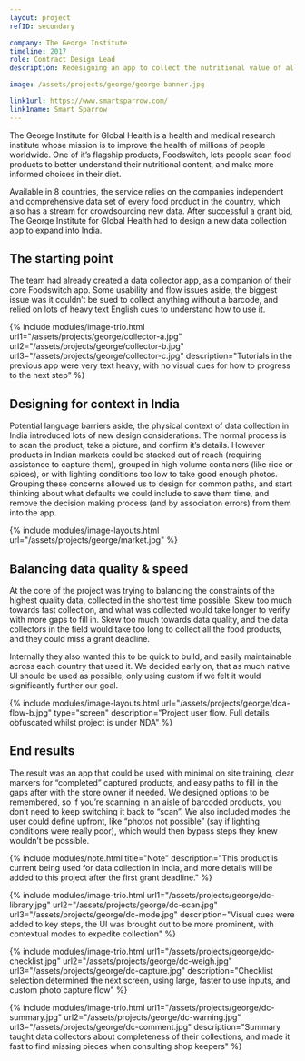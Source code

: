 ```yaml
---
layout: project
refID: secondary

company: The George Institute
timeline: 2017
role: Contract Design Lead
description: Redesigning an app to collect the nutritional value of all food products in India

image: /assets/projects/george/george-banner.jpg

link1url: https://www.smartsparrow.com/
link1name: Smart Sparrow
---
```


The George Institute for Global Health is a health and medical research institute whose mission is to improve the health of millions of people worldwide. One of it’s flagship products, Foodswitch, lets people scan food products to better understand their nutritional content, and make more informed choices in their diet.

Available in 8 countries, the service relies on the companies independent and comprehensive data set of every food product in the country, which also has a stream for crowdsourcing new data. After successful a grant bid, The George Institute for Global Health had to design a new data collection app to expand into India.

## The starting point

The team had already created a data collector app, as a companion of their core Foodswitch app. Some usability and flow issues aside, the biggest issue was it couldn’t be sued to collect anything without a barcode, and relied on lots of heavy text English cues to understand how to use it.

{% include modules/image-trio.html url1="/assets/projects/george/collector-a.jpg" url2="/assets/projects/george/collector-b.jpg" url3="/assets/projects/george/collector-c.jpg" description="Tutorials in the previous app were very text heavy, with no visual cues for how to progress to the next step" %}

## Designing for context in India

Potential language barriers aside, the physical context of data collection in India introduced lots of new design considerations. The normal process is to scan the product, take a picture, and confirm it’s details. However products in Indian markets could be stacked out of reach (requiring assistance to capture them), grouped in high volume containers (like rice or spices), or with lighting conditions too low to take good enough photos. Grouping these concerns allowed us to design for common paths, and start thinking about what defaults we could include to save them time, and remove the decision making process (and by association errors) from them into the app.

{% include modules/image-layouts.html url="/assets/projects/george/market.jpg" %}

## Balancing data quality & speed

At the core of the project was trying to balancing the constraints of the highest quality data, collected in the shortest time possible. Skew too much towards fast collection, and what was collected would take longer to verify with more gaps to fill in. Skew too much towards data quality, and the data collectors in the field would take too long to collect all the food products, and they could miss a grant deadline.

Internally they also wanted this to be quick to build, and easily maintainable across each country that used it. We decided early on, that as much native UI should be used as possible, only using custom if we felt it would significantly further our goal.

{% include modules/image-layouts.html url="/assets/projects/george/dca-flow-b.jpg" type="screen" description="Project user flow. Full details obfuscated whilst project is under NDA" %}

## End results

The result was an app that could be used with minimal on site training, clear markers for “completed” captured products, and easy paths to fill in the gaps after with the store owner if needed. We designed options to be remembered, so if you’re scanning in an aisle of barcoded products, you don’t need to keep switching it back to “scan”. We also included modes the user could define upfront, like “photos not possible” (say if lighting conditions were really poor), which would then bypass steps they knew wouldn’t be possible.

{% include modules/note.html title="Note" description="This product is current being used for data collection in India, and more details will be added to this project after the first grant deadline." %}

{% include modules/image-trio.html url1="/assets/projects/george/dc-library.jpg" url2="/assets/projects/george/dc-scan.jpg" url3="/assets/projects/george/dc-mode.jpg" description="Visual cues were added to key steps, the UI was brought out to be more prominent, with contextual modes to expedite collection" %}

{% include modules/image-trio.html url1="/assets/projects/george/dc-checklist.jpg" url2="/assets/projects/george/dc-weigh.jpg" url3="/assets/projects/george/dc-capture.jpg" description="Checklist selection determined the next screen, using large, faster to use inputs, and custom photo capture flow" %}

{% include modules/image-trio.html url1="/assets/projects/george/dc-summary.jpg" url2="/assets/projects/george/dc-warning.jpg" url3="/assets/projects/george/dc-comment.jpg" description="Summary taught data collectors about completeness of their collections, and made it fast to find missing pieces when consulting shop keepers" %}
